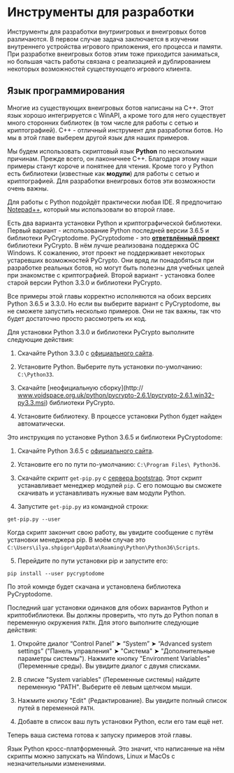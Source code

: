 # Инструменты для разработки

Инструменты для разработки внутриигровых и внеигровых ботов различаются. В первом случае задача заключается в изучении внутреннего устройства игрового приложения, его процесса и памяти. При разработке внеигровых ботов этим тоже приходится заниматься, но большая часть работы связана с реализацией и дублированием некоторых возможностей существующего игрового клиента.

## Язык программирования

Многие из существующих внеигровых ботов написаны на C++. Этот язык хорошо интегрируется с WinAPI, а кроме того для него существует много сторонних библиотек (в том числе для работы с сетью и криптографией). C++ - отличный инструмент для разработки ботов. Но мы в этой главе выберем другой язык для наших примеров.

Мы будем использовать скриптовый язык **Python** по нескольким причинам. Прежде всего, он лаконичнее C++. Благодаря этому наши примеры станут короче и понятнее для чтения. Кроме того у Python есть библиотеки (известные как **модули**) для работы с сетью и криптографией. Для разработки внеигровых ботов эти возможности очень важны.

Для работы с Python подойдёт практически любая IDE. Я предпочитаю [Notepad++](http://notepad-plus-plus.org), который мы использовали во второй главе.

Есть два варианта установки Python и криптографической библиотеки. Первый вариант - использование Python последней версии 3.6.5 и библиотеки PyCryptodome. PyCryptodome - это [**ответвлённый проект**](https://ru.wikipedia.org/wiki/%D0%A4%D0%BE%D1%80%D0%BA) библиотеки PyCrypto. В нём лучше реализована поддержка ОС Windows. К сожалению, этот проект не поддерживает некоторых устаревших возможностей PyCrypto. Они вряд ли понадобяться при разработке реальных ботов, но могут быть полезны для учебных целей при знакомстве с криптографией. Второй вариант - установка более старой версии Python 3.3.0 и библиотеки PyCrypto.

Все примеры этой главы корректно исполняются на обоих версиях Python 3.6.5 и 3.3.0. Но если вы выберите вариант с PyCryptodome, вы не сможете запустить несколько примеров. Они не так важны, так что будет достаточно просто рассмотреть их код.

Для установки Python 3.3.0 и библиотеки PyCrypto выполните следующие действия:

1. Скачайте Python 3.3.0 с [официального сайта](https://www.python.org/ftp/python/3.3.0/python-3.3.0.msi).

2. Установите Python. Выберите путь установки по-умолчанию: `C:\Python33`.

3. Скачайте [неофициальную сборку](http://
www.voidspace.org.uk/python/pycrypto-2.6.1/pycrypto-2.6.1.win32-py3.3.msi) библиотеки PyCrypto.

4. Установите библиотеку. В процессе установки Python будет найден автоматически.

Это инструкция по установке Python 3.6.5 и библиотеки PyCryptodome:

1. Скачайте Python 3.6.5 с [официального сайта](https://www.python.org/downloads/release/python-365).

2. Установите его по пути по-умолчанию: `C:\Program Files\
Python36`.

3. Скачайте скрипт `get-pip.py` с [сервера bootstrap](http://bootstrap.pypa.io/get-pip.py). Этот скрипт устанавливает менеджер модулей `pip`. С его помощью вы сможете скачивать и устанавливать нужные вам модули Python.

4. Запустите `get-pip.py` из командной строки:
```
get-pip.py --user
```
Когда скрипт закончит свою работу, вы увидите сообщение с путём установки менеджера pip. В моём случае это `C:\Users\ilya.shpigor\AppData\Roaming\Python\Python36\Scripts`.

5. Перейдите по пути установки pip и запустите его:
```
pip install --user pycryptodome
```
По этой комнде будет скачана и установлена библиотека PyCryptodome.

Последний шаг установки одинаков для обоих вариантов Python и криптобиблиотеки. Вы должны проверить, что путь до Python попал в переменную окружения `PATH`. Для этого выполните следующие действия:

1. Откройте диалог “Control Panel” ➤ “System” ➤ “Advanced system settings” ("Панель управления" ➤ "Система" ➤ "Дополнительные параметры системы"). Нажмите кнопку "Environment Variables" (Переменные среды). Вы увидите диалог с двумя списками.

2. В списке "System variables" (Переменные системы) найдите переменную "PATH". Выберите её левым щелчком мыши.

3. Нажмите кнопку "Edit" (Редактирование). Вы увидите полный список путей в переменной `PATH`.

4. Добавте в список ваш путь установки Python, если его там ещё нет.

Теперь ваша система готова к запуску примеров этой главы.

Язык Python кросс-платформенный. Это значит, что написанные на нём скрипты можно запускать на Windows, Linux и MacOs с незначительными изменениями.


